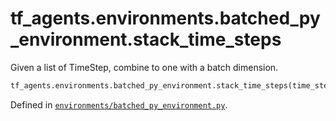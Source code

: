 <div itemscope itemtype="http://developers.google.com/ReferenceObject">
<meta itemprop="name" content="tf_agents.environments.batched_py_environment.stack_time_steps" />
<meta itemprop="path" content="Stable" />
</div>

# tf_agents.environments.batched_py_environment.stack_time_steps

Given a list of TimeStep, combine to one with a batch dimension.

``` python
tf_agents.environments.batched_py_environment.stack_time_steps(time_steps)
```



Defined in [`environments/batched_py_environment.py`](https://github.com/tensorflow/agents/tree/master/tf_agents/environments/batched_py_environment.py).

<!-- Placeholder for "Used in" -->

